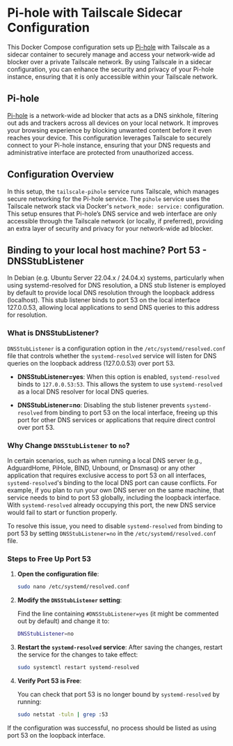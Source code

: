 # Pi-hole with Tailscale Sidecar Configuration

This Docker Compose configuration sets up [Pi-hole](https://github.com/pi-hole/pi-hole) with Tailscale as a sidecar container to securely manage and access your network-wide ad blocker over a private Tailscale network. By using Tailscale in a sidecar configuration, you can enhance the security and privacy of your Pi-hole instance, ensuring that it is only accessible within your Tailscale network.

## Pi-hole

[Pi-hole](https://github.com/pi-hole/pi-hole) is a network-wide ad blocker that acts as a DNS sinkhole, filtering out ads and trackers across all devices on your local network. It improves your browsing experience by blocking unwanted content before it even reaches your device. This configuration leverages Tailscale to securely connect to your Pi-hole instance, ensuring that your DNS requests and administrative interface are protected from unauthorized access.

## Configuration Overview

In this setup, the `tailscale-pihole` service runs Tailscale, which manages secure networking for the Pi-hole service. The `pihole` service uses the Tailscale network stack via Docker's `network_mode: service:` configuration. This setup ensures that Pi-hole’s DNS service and web interface are only accessible through the Tailscale network (or locally, if preferred), providing an extra layer of security and privacy for your network-wide ad blocker.

## Binding to your local host machine? Port 53 - DNSStubListener

In Debian (e.g. Ubuntu Server 22.04.x / 24.04.x) systems, particularly when using systemd-resolved for DNS resolution, a DNS stub listener is employed by default to provide local DNS resolution through the loopback address (localhost). This stub listener binds to port 53 on the local interface 127.0.0.53, allowing local applications to send DNS queries to this address for resolution.

### What is DNSStubListener?

`DNSStubListener` is a configuration option in the `/etc/systemd/resolved.conf` file that controls whether the `systemd-resolved` service will listen for DNS queries on the loopback address (127.0.0.53) over port 53.

- **DNSStubListener=yes**: When this option is enabled, `systemd-resolved` binds to `127.0.0.53:53`. This allows the system to use `systemd-resolved` as a local DNS resolver for local DNS queries.

- **DNSStubListener=no**: Disabling the stub listener prevents `systemd-resolved` from binding to port 53 on the local interface, freeing up this port for other DNS services or applications that require direct control over port 53.

### Why Change `DNSStubListener` to `no`?

In certain scenarios, such as when running a local DNS server (e.g., AdguardHome, PiHole, BIND, Unbound, or Dnsmasq) or any other application that requires exclusive access to port 53 on all interfaces, `systemd-resolved`'s binding to the local DNS port can cause conflicts. For example, if you plan to run your own DNS server on the same machine, that service needs to bind to port 53 globally, including the loopback interface. With `systemd-resolved` already occupying this port, the new DNS service would fail to start or function properly.

To resolve this issue, you need to disable `systemd-resolved` from binding to port 53 by setting `DNSStubListener=no` in the `/etc/systemd/resolved.conf` file.

### Steps to Free Up Port 53

1. **Open the configuration file**:

   ```bash
   sudo nano /etc/systemd/resolved.conf
   ```

2. **Modify the `DNSStubListener` setting**:

   Find the line containing `#DNSStubListener=yes` (it might be commented out by default) and change it to:

   ```bash
   DNSStubListener=no
   ```

3. **Restart the `systemd-resolved` service**:
   After saving the changes, restart the service for the changes to take effect:

   ```bash
   sudo systemctl restart systemd-resolved
   ```

4. **Verify Port 53 is Free**:

   You can check that port 53 is no longer bound by `systemd-resolved` by running:

   ```bash
   sudo netstat -tuln | grep :53
   ```

If the configuration was successful, no process should be listed as using port 53 on the loopback interface.
